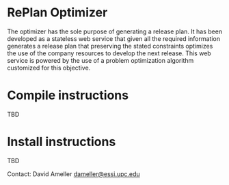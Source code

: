 # RePlan Optimizer

The optimizer has the sole purpose of generating a release plan. It has been developed as a stateless web service that given all the required information generates a release plan that preserving the stated constraints optimizes the use of the company resources to develop the next release. This web service is powered by the use of a problem optimization algorithm customized for this objective.

# Compile instructions
TBD

# Install instructions
TBD

Contact: David Ameller <dameller@essi.upc.edu>

